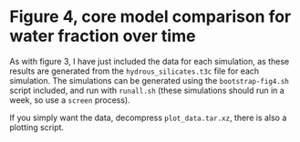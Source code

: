 # Figure 4, core model comparison for water fraction over time
As with figure 3, I have just included the data for each simulation, as these results are generated from the `hydrous_silicates.t3c` file for each simulation. The simulations can be generated using the `bootstrap-fig4.sh` script included, and run with `runall.sh` (these simulations should run in a week, so use a `screen` process).

If you simply want the data, decompress `plot_data.tar.xz`, there is also a plotting script.